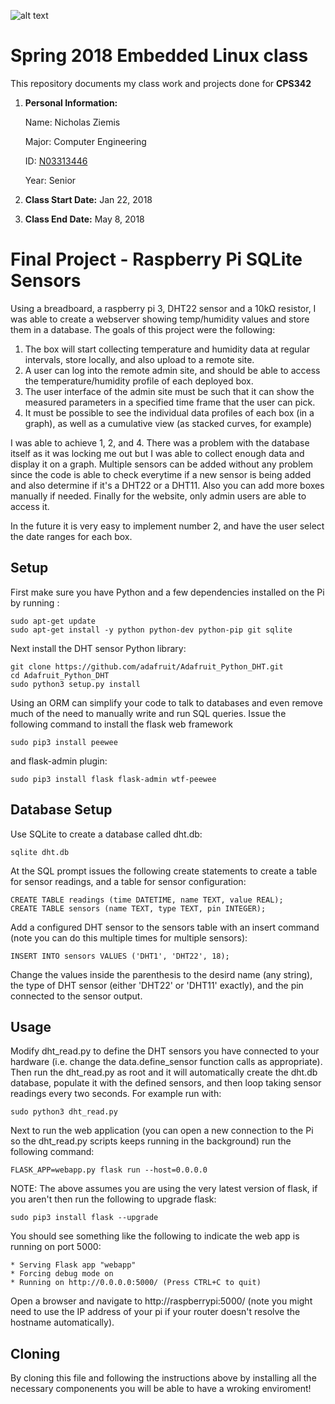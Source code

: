 ![alt text](https://www.newpaltz.edu/media/identity/logos/newpaltzlogo.jpg)
# Spring 2018 Embedded Linux class
This repository documents my class work and projects done for **CPS342**
1. **Personal Information:**

   Name: Nicholas Ziemis 
   
   Major: Computer Engineering  
   
   ID: [N03313446](https://github.com/N03313446)  
   
   Year: Senior
   
2. **Class Start Date:** Jan 22, 2018
3. **Class End Date:** May 8, 2018

# Final Project - Raspberry Pi SQLite Sensors 

Using a breadboard, a raspberry pi 3, DHT22 sensor and a 10kΩ resistor, I was able to create a webserver showing temp/humidity values and store them in a database. The goals of this project were the following:

1. The box will start collecting temperature and humidity data at regular intervals, store locally, and
also upload to a remote site.
2. A user can log into the remote admin site, and should be able to access the temperature/humidity
profile of each deployed box.
3. The user interface of the admin site must be such that it can show the measured parameters in a
specified time frame that the user can pick.
4. It must be possible to see the individual data profiles of each box (in a graph), as well as a
cumulative view (as stacked curves, for example)

I was able to achieve 1, 2, and 4. There was a problem with the database itself as it was locking me out but I was able to collect enough data and display it on a graph. Multiple sensors can be added without any problem since the code is able to check everytime if a new sensor is being added and also determine if it's a DHT22 or a DHT11. Also you can add more boxes manually if needed. Finally for the website, only admin users are able to access it.

In the future it is very easy to implement number 2, and have the user select the date ranges for each box.


## Setup

First make sure you have Python  and a few dependencies installed on the Pi by running :

```
sudo apt-get update
sudo apt-get install -y python python-dev python-pip git sqlite
```
Next install the DHT sensor Python library:

```
git clone https://github.com/adafruit/Adafruit_Python_DHT.git
cd Adafruit_Python_DHT
sudo python3 setup.py install
```

Using an ORM can simplify your code to talk to
databases and even remove much of the need to manually write and run SQL queries.
Issue the following command to install the flask web framework
```
sudo pip3 install peewee
```


and flask-admin plugin:

    sudo pip3 install flask flask-admin wtf-peewee
    
## Database Setup

Use SQLite to create a database called dht.db:

    sqlite dht.db

At the SQL prompt issues the following create statements to create a table for
sensor readings, and a table for sensor configuration:

    CREATE TABLE readings (time DATETIME, name TEXT, value REAL);
    CREATE TABLE sensors (name TEXT, type TEXT, pin INTEGER);

Add a configured DHT sensor to the sensors table with an insert command (note
you can do this multiple times for multiple sensors):

    INSERT INTO sensors VALUES ('DHT1', 'DHT22', 18);

Change the values inside the parenthesis to the desird name (any string), the type
of DHT sensor (either 'DHT22' or 'DHT11' exactly), and the pin connected to the
sensor output.

## Usage

Modify dht_read.py to define the DHT sensors you have connected to your hardware
(i.e. change the data.define_sensor function calls as appropriate).  Then run
the dht_read.py as root and it will automatically create the dht.db database,
populate it with the defined sensors, and then loop taking sensor readings every
two seconds.  For example run with:

    sudo python3 dht_read.py

Next to run the web application (you can open a new connection to the Pi so the
dht_read.py scripts keeps running in the background) run the following command:

    FLASK_APP=webapp.py flask run --host=0.0.0.0

NOTE: The above assumes you are using the very latest version of flask, if you
aren't then run the following to upgrade flask:

    sudo pip3 install flask --upgrade

You should see something like the following to indicate the web app is running
on port 5000:

    * Serving Flask app "webapp"
    * Forcing debug mode on
    * Running on http://0.0.0.0:5000/ (Press CTRL+C to quit)

Open a browser and navigate to http://raspberrypi:5000/ (note you might need to
use the IP address of your pi if your router doesn't resolve the hostname automatically).

## Cloning

By cloning this file and following the instructions above by installing all the necessary componenents you will be able to have a wroking enviroment!
